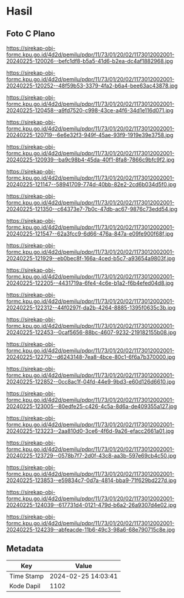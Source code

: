 # Hasil

## Foto C Plano

https://sirekap-obj-formc.kpu.go.id/4d2d/pemilu/pdpr/11/73/01/20/02/1173012002001-20240225-120026--befc1df8-b5a5-41d6-b2ea-dc4af1882968.jpg

https://sirekap-obj-formc.kpu.go.id/4d2d/pemilu/pdpr/11/73/01/20/02/1173012002001-20240225-120252--48f59b53-3379-4fa2-b6a4-bee63ac43878.jpg

https://sirekap-obj-formc.kpu.go.id/4d2d/pemilu/pdpr/11/73/01/20/02/1173012002001-20240225-120458--a9fd7520-c998-43ce-a4f6-34d1e116d071.jpg

https://sirekap-obj-formc.kpu.go.id/4d2d/pemilu/pdpr/11/73/01/20/02/1173012002001-20240225-120719--6e6e32f3-949f-45ae-93f9-1919e39e3758.jpg

https://sirekap-obj-formc.kpu.go.id/4d2d/pemilu/pdpr/11/73/01/20/02/1173012002001-20240225-120939--ba9c98b4-45da-40f1-8fa8-7866c9bfc9f2.jpg

https://sirekap-obj-formc.kpu.go.id/4d2d/pemilu/pdpr/11/73/01/20/02/1173012002001-20240225-121147--58941709-774d-40bb-82e2-2cd6b034d5f0.jpg

https://sirekap-obj-formc.kpu.go.id/4d2d/pemilu/pdpr/11/73/01/20/02/1173012002001-20240225-121350--c64373e7-7b0c-47db-ac67-9876c73edd54.jpg

https://sirekap-obj-formc.kpu.go.id/4d2d/pemilu/pdpr/11/73/01/20/02/1173012002001-20240225-121547--62a3fcc9-6d66-476a-847a-e09fe900f68f.jpg

https://sirekap-obj-formc.kpu.go.id/4d2d/pemilu/pdpr/11/73/01/20/02/1173012002001-20240225-121929--eb0bec8f-166a-4ced-b5c7-a93654a9803f.jpg

https://sirekap-obj-formc.kpu.go.id/4d2d/pemilu/pdpr/11/73/01/20/02/1173012002001-20240225-122205--4431719a-6fe4-4c6e-b1a2-f6b4efed04d8.jpg

https://sirekap-obj-formc.kpu.go.id/4d2d/pemilu/pdpr/11/73/01/20/02/1173012002001-20240225-122312--44f0297f-da2b-4264-8885-1395f0635c3b.jpg

https://sirekap-obj-formc.kpu.go.id/4d2d/pemilu/pdpr/11/73/01/20/02/1173012002001-20240225-122453--0caf5656-88bc-4607-9232-219182155b08.jpg

https://sirekap-obj-formc.kpu.go.id/4d2d/pemilu/pdpr/11/73/01/20/02/1173012002001-20240225-122712--d6243148-7ea8-4bce-80c1-6f6a7b370000.jpg

https://sirekap-obj-formc.kpu.go.id/4d2d/pemilu/pdpr/11/73/01/20/02/1173012002001-20240225-122852--0cc8ac1f-04fd-44e9-9bd3-e60d126d6610.jpg

https://sirekap-obj-formc.kpu.go.id/4d2d/pemilu/pdpr/11/73/01/20/02/1173012002001-20240225-123005--80edfe25-c426-4c5a-8d6a-de409355a127.jpg

https://sirekap-obj-formc.kpu.go.id/4d2d/pemilu/pdpr/11/73/01/20/02/1173012002001-20240225-123223--2aa810d0-3ce6-4f6d-9a26-efacc2661a01.jpg

https://sirekap-obj-formc.kpu.go.id/4d2d/pemilu/pdpr/11/73/01/20/02/1173012002001-20240225-123729--0578b7f7-2d0f-43c8-aa3b-597e69cb4c50.jpg

https://sirekap-obj-formc.kpu.go.id/4d2d/pemilu/pdpr/11/73/01/20/02/1173012002001-20240225-123853--e59834c7-0d7a-4814-bba9-71f629bd227d.jpg

https://sirekap-obj-formc.kpu.go.id/4d2d/pemilu/pdpr/11/73/01/20/02/1173012002001-20240225-124039--617731d4-0121-479d-b6a2-26a9307d4e02.jpg

https://sirekap-obj-formc.kpu.go.id/4d2d/pemilu/pdpr/11/73/01/20/02/1173012002001-20240225-124239--abfeacde-11b6-49c3-98a6-68e790715c8e.jpg


## Metadata

| Key        | Value               |
| ---------- | ------------------- |
| Time Stamp | 2024-02-25 14:03:41 |
| Kode Dapil | 1102                |



